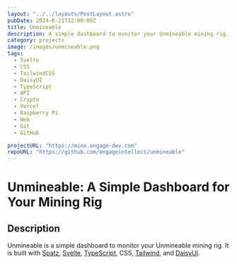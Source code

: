 ```yaml
---
layout: "../../layouts/PostLayout.astro"
pubDate: 2024-6-21T12:00:00Z
title: Unmineable
description: A simple dashboard to monitor your Unmineable mining rig.
category: projects
image: /images/unmineable.png
tags:
  - Svelte
  - CSS
  - TailwindCSS
  - DaisyUI
  - TypeScript
  - API
  - Crypto
  - Vercel
  - Raspberry Pi
  - Web
  - Git
  - GitHub

projectURL: "https://mine.engage-dev.com"
repoURL: "https://github.com/engageintellect/unmineable"
---
```


# Unmineable: A Simple Dashboard for Your Mining Rig

## Description

Unmineable is a simple dashboard to monitor your Unmineable mining rig. It is built with [Spatz](https://github.com/engageintellect/spatz), [Svelte](https://svelte.dev), [TypeScript](https://typescript.org), CSS, [Tailwind](https://tailwindcss.com), and [DaisyUI](https://daisyui.com).
